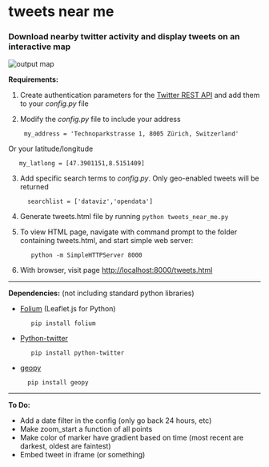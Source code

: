 # tweets near me

### Download nearby twitter activity and display tweets on an interactive map

![output map](http://i.imgur.com/BKf7Nt3.png)

**Requirements:**

1. Create authentication parameters for the [Twitter REST API](https://dev.twitter.com/rest/public) and add them to your *config.py* file
2. Modify the *config.py* file to include your address

        my_address = 'Technoparkstrasse 1, 8005 Zürich, Switzerland'   
  
  Or your latitude/longitude
  
       my_latlong = [47.3901151,8.5151409]

3. Add specific search terms to *config.py*. Only geo-enabled tweets will be returned
 
         searchlist = ['dataviz','opendata'] 
 
4. Generate tweets.html file by running `python tweets_near_me.py`
5. To view HTML page, navigate with command prompt to the folder containing tweets.html, and start simple web server:
  
          python -m SimpleHTTPServer 8000

6. With browser, visit page [http://localhost:8000/tweets.html](http://localhost:8000/tweets.html)

---

**Dependencies:** (not including standard python libraries)

+ [Folium](folium.readthedocs.org/en/latest/) (Leaflet.js for Python)

         pip install folium

+ [Python-twitter](https://pypi.python.org/pypi/python-twitter/)

         pip install python-twitter

+ [geopy](https://pypi.python.org/pypi/geopy/)

        pip install geopy

---

**To Do:**

+ Add a date filter in the config (only go back 24 hours, etc)
+ Make zoom_start a function of all points
+ Make color of marker have gradient based on time (most recent are darkest, oldest are faintest)
+ Embed tweet in iframe (or something)



